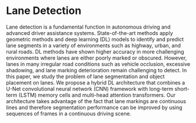 # Lane Detection
Lane detection is a fundamental function in autonomous driving and advanced driver assistance systems. State-of-the-art methods apply geometric methods and deep learning (DL) models to identify and predict lane segments in a variety of environments such as highway, urban, and rural roads. DL methods have shown higher accuracy in more challenging environments where lanes are either poorly marked or obscured. However, lanes in many irregular road conditions such as vehicle occlusion, excessive shadowing, and lane marking deterioration remain challenging to detect. In this paper, we study the problem of lane segmentation and object placement on lanes. We propose a hybrid DL architecture that combines a U-Net convolutional neural network (CNN) framework with long-term short-term (LSTM) memory cells and multi-head attention transformers. Our architecture takes advantage of the fact that lane markings are continuous lines and therefore segmentation performance can be improved by using sequences of frames in a continuous driving scene.
